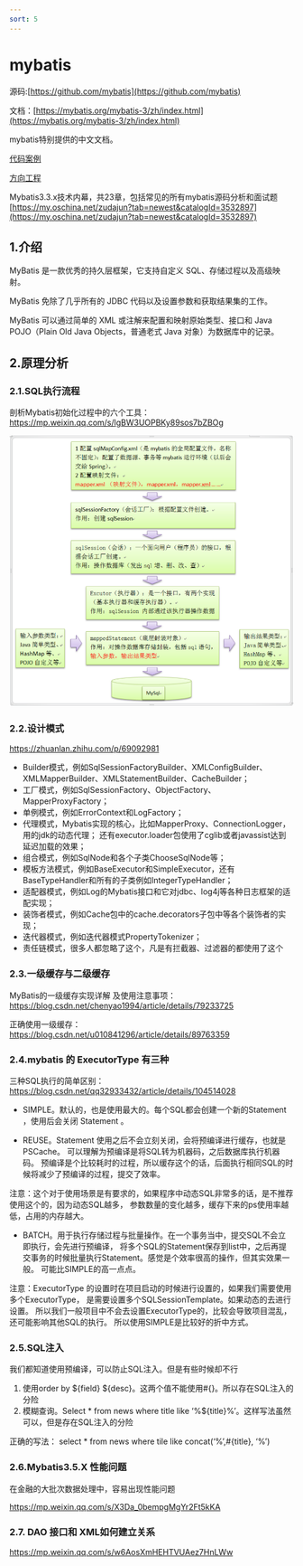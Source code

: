 ```yaml
---
sort: 5
---
```


# mybatis

源码:[https://github.com/mybatis](https://github.com/mybatis)

文档：[https://mybatis.org/mybatis-3/zh/index.html](https://mybatis.org/mybatis-3/zh/index.html)

mybatis特别提供的中文文档。

[代码案例](https://gitee.com/luckSnow/spring-boot-example/tree/master/lab_012_db_mybatis)

[方向工程](https://gitee.com/luckSnow/spring-boot-example/tree/master/lab_019_db_mybatis_generator)

Mybatis3.3.x技术内幕，共23章，包括常见的所有mybatis源码分析和面试题
[https://my.oschina.net/zudajun?tab=newest&catalogId=3532897](https://my.oschina.net/zudajun?tab=newest&catalogId=3532897)

## 1.介绍
MyBatis 是一款优秀的持久层框架，它支持自定义 SQL、存储过程以及高级映射。

MyBatis 免除了几乎所有的 JDBC 代码以及设置参数和获取结果集的工作。

MyBatis 可以通过简单的 XML 或注解来配置和映射原始类型、接口和 Java POJO（Plain Old Java Objects，普通老式 Java 对象）为数据库中的记录。


## 2.原理分析

### 2.1.SQL执行流程

剖析Mybatis初始化过程中的六个工具：https://mp.weixin.qq.com/s/lgBW3UOPBKy89sos7bZBOg

![](img/mybatis/8257aaa6.png)

### 2.2.设计模式
https://zhuanlan.zhihu.com/p/69092981
- Builder模式，例如SqlSessionFactoryBuilder、XMLConfigBuilder、XMLMapperBuilder、XMLStatementBuilder、CacheBuilder；
- 工厂模式，例如SqlSessionFactory、ObjectFactory、MapperProxyFactory；
- 单例模式，例如ErrorContext和LogFactory；
- 代理模式，Mybatis实现的核心，比如MapperProxy、ConnectionLogger，用的jdk的动态代理；
  还有executor.loader包使用了cglib或者javassist达到延迟加载的效果；
- 组合模式，例如SqlNode和各个子类ChooseSqlNode等；
- 模板方法模式，例如BaseExecutor和SimpleExecutor，还有BaseTypeHandler和所有的子类例如IntegerTypeHandler；
- 适配器模式，例如Log的Mybatis接口和它对jdbc、log4j等各种日志框架的适配实现；
- 装饰者模式，例如Cache包中的cache.decorators子包中等各个装饰者的实现；
- 迭代器模式，例如迭代器模式PropertyTokenizer；
- 责任链模式，很多人都忽略了这个，凡是有拦截器、过滤器的都使用了这个

### 2.3.一级缓存与二级缓存

MyBatis的一级缓存实现详解 及使用注意事项：https://blog.csdn.net/chenyao1994/article/details/79233725

正确使用一级缓存： https://blog.csdn.net/u010841296/article/details/89763359

### 2.4.mybatis	的 ExecutorType 有三种
三种SQL执行的简单区别： https://blog.csdn.net/qq32933432/article/details/104514028

- SIMPLE。默认的，也是使用最大的。每个SQL都会创建一个新的Statement ，使用后会关闭 Statement 。

- REUSE。Statement 使用之后不会立刻关闭，会将预编译进行缓存，也就是PSCache。
    可以理解为预编译是将SQL转为机器码，之后数据库执行机器码。
    预编译是个比较耗时的过程，所以缓存这个的话，后面执行相同SQL的时候将减少了预编译的过程，提交了效率。

注意：这个对于使用场景是有要求的，如果程序中动态SQL非常多的话，是不推荐使用这个的，因为动态SQL越多，
参数数量的变化越多，缓存下来的ps使用率越低，占用的内存越大。

- BATCH。用于执行存储过程与批量操作。在一个事务当中，提交SQL不会立即执行，会先进行预编译，
  将多个SQL的Statement保存到list中，之后再提交事务的时候批量执行Statement。感觉是个效率很高的操作，但其实效果一般。
  可能比SIMPLE的高一点点。 
  
注意：ExecutorType 的设置时在项目启动的时候进行设置的，如果我们需要使用多个ExecutorType，
是需要设置多个SQLSessionTemplate。如果动态的去进行设置。 所以我们一般项目中不会去设置ExecutorType的，比较会导致项目混乱，
还可能影响其他SQL的执行。 所以使用SIMPLE是比较好的折中方式。


### 2.5.SQL注入
我们都知道使用预编译，可以防止SQL注入。但是有些时候却不行
1. 使用order by ${field} ${desc}。这两个值不能使用#{}。所以存在SQL注入的分险
2. 模糊查询。Select * from news where title like ‘%${title}%’。这样写法虽然可以，但是存在SQL注入的分险

正确的写法：  select * from news where tile like concat(‘%’,#{title}, ‘%’)

### 2.6.Mybatis3.5.X 性能问题

在金融的大批次数据处理中，容易出现性能问题

https://mp.weixin.qq.com/s/X3Da_0bempgMgYr2Ft5kKA

### 2.7. DAO 接口和 XML如何建立关系

https://mp.weixin.qq.com/s/w6AosXmHEHTVUAez7HnLWw

